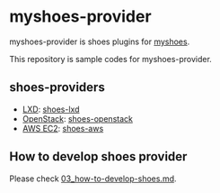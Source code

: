 # myshoes-provider

myshoes-provider is shoes plugins for [myshoes](https://github.com/whywaita/myshoes).

This repository is sample codes for myshoes-provider.

## shoes-providers

- [LXD](https://linuxcontainers.org/lxd/): [shoes-lxd](https://github.com/whywaita/shoes-lxd)
- [OpenStack](https://www.openstack.org/): [shoes-openstack](https://github.com/whywaita/myshoes-providers/tree/master/shoes-openstack)
- [AWS EC2](https://aws.amazon.com/ec2/): [shoes-aws](https://github.com/whywaita/myshoes-providers/tree/master/shoes-aws)

## How to develop shoes provider

Please check [03_how-to-develop-shoes.md](https://github.com/whywaita/myshoes/blob/master/docs/03_how-to-develop-shoes.md).
